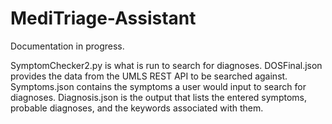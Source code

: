 # MediTriage-Assistant

Documentation in progress.

SymptomChecker2.py is what is run to search for diagnoses.
DOSFinal.json provides the data from the UMLS REST API to be searched against.
Symptoms.json contains the symptoms a user would input to search for diagnoses.
Diagnosis.json is the output that lists the entered symptoms, probable diagnoses, and the keywords associated with them.
